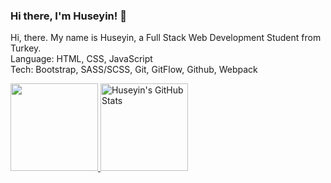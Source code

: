 
### Hi there, I'm Huseyin! 👋
Hi, there. My name is Huseyin, a Full Stack Web Development Student from Turkey. <br>
Language: HTML, CSS, JavaScript  <br>
Tech: Bootstrap, SASS/SCSS, Git, GitFlow, Github, Webpack 
<br>

<a href="https://github.com/huseyinbiyik">
  <img height="140em" src="https://github-readme-stats.vercel.app/api/top-langs/?username=huseyinbiyik&layout=compact" />
</a>
<a href="https://github.com/huseyinbiyik">
  <img height="140em" src="https://github-readme-stats.vercel.app/api?username=huseyinbiyik&show_icons=true" alt="Huseyin's GitHub Stats" />
</a>
